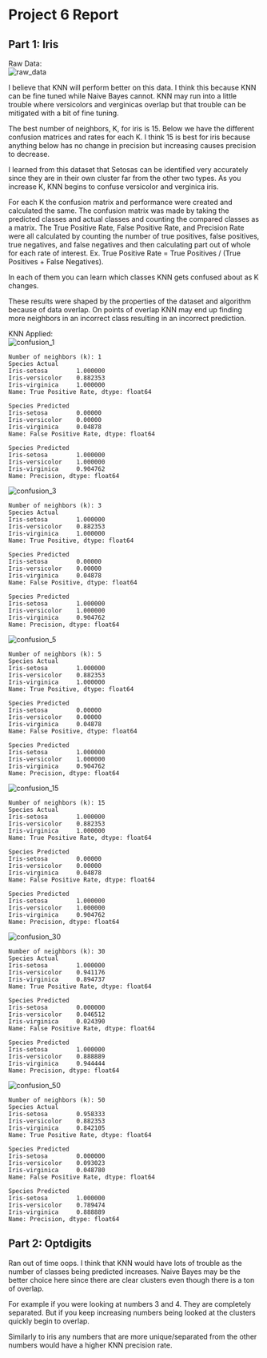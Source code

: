 # Project 6 Report

## Part 1: Iris
Raw Data:\
![raw_data](iris_raw.png)

I believe that KNN will perform better on this data. I think this because KNN can be fine tuned while Naive Bayes cannot. KNN may run into a little trouble where versicolors and verginicas overlap but that trouble can be mitigated with a bit of fine tuning. 

The best number of neighbors, K, for iris is 15. Below we have the different confusion matrices and rates for each K. I think 15 is best for iris because anything below has no change in precision but increasing causes precision to decrease. 

I learned from this dataset that Setosas can be identified very accurately since they are in their own cluster far from the other two types. As you increase K, KNN begins to confuse versicolor and verginica iris.

For each K the confusion matrix and performance were created and calculated the same. The confusion matrix was made by taking the predicted classes and actual classes and counting the compared classes as a matrix. The True Positive Rate, False Positive Rate, and Precision Rate were all calculated by counting the number of true positives, false positives, true negatives, and false negatives and then calculating part out of whole for each rate of interest. Ex. True Positive Rate = True Positives / (True Positives + False Negatives).

In each of them you can learn which classes KNN gets confused about as K changes.

These results were shaped by the properties of the dataset and algorithm because of data overlap. On points of overlap KNN may end up finding more neighbors in an incorrect class resulting in an incorrect prediction.

KNN Applied:\
![confusion_1](confusion_1.png)
```
Number of neighbors (k): 1
Species Actual
Iris-setosa        1.000000
Iris-versicolor    0.882353
Iris-virginica     1.000000
Name: True Positive Rate, dtype: float64   

Species Predicted
Iris-setosa        0.00000 
Iris-versicolor    0.00000 
Iris-virginica     0.04878 
Name: False Positive Rate, dtype: float64   

Species Predicted
Iris-setosa        1.000000
Iris-versicolor    1.000000
Iris-virginica     0.904762
Name: Precision, dtype: float64
```
![confusion_3](confusion_3.png)
```
Number of neighbors (k): 3
Species Actual
Iris-setosa        1.000000
Iris-versicolor    0.882353
Iris-virginica     1.000000
Name: True Positive, dtype: float64   

Species Predicted
Iris-setosa        0.00000 
Iris-versicolor    0.00000 
Iris-virginica     0.04878 
Name: False Positive, dtype: float64   

Species Predicted
Iris-setosa        1.000000
Iris-versicolor    1.000000
Iris-virginica     0.904762
Name: Precision, dtype: float64
```
![confusion_5](confusion_5.png)
```
Number of neighbors (k): 5
Species Actual
Iris-setosa        1.000000
Iris-versicolor    0.882353
Iris-virginica     1.000000
Name: True Positive, dtype: float64   

Species Predicted
Iris-setosa        0.00000 
Iris-versicolor    0.00000 
Iris-virginica     0.04878 
Name: False Positive, dtype: float64   

Species Predicted
Iris-setosa        1.000000
Iris-versicolor    1.000000
Iris-virginica     0.904762
Name: Precision, dtype: float64
```
![confusion_15](confusion_15.png)
```
Number of neighbors (k): 15
Species Actual
Iris-setosa        1.000000
Iris-versicolor    0.882353
Iris-virginica     1.000000
Name: True Positive Rate, dtype: float64 

Species Predicted
Iris-setosa        0.00000
Iris-versicolor    0.00000
Iris-virginica     0.04878
Name: False Positive Rate, dtype: float64

Species Predicted
Iris-setosa        1.000000
Iris-versicolor    1.000000
Iris-virginica     0.904762
Name: Precision, dtype: float64
```
![confusion_30](confusion_30.png)
```
Number of neighbors (k): 30
Species Actual
Iris-setosa        1.000000
Iris-versicolor    0.941176
Iris-virginica     0.894737
Name: True Positive Rate, dtype: float64 

Species Predicted
Iris-setosa        0.000000
Iris-versicolor    0.046512
Iris-virginica     0.024390
Name: False Positive Rate, dtype: float64

Species Predicted
Iris-setosa        1.000000
Iris-versicolor    0.888889
Iris-virginica     0.944444
Name: Precision, dtype: float64
```
![confusion_50](confusion_50.png)
```
Number of neighbors (k): 50
Species Actual
Iris-setosa        0.958333
Iris-versicolor    0.882353
Iris-virginica     0.842105
Name: True Positive Rate, dtype: float64 

Species Predicted
Iris-setosa        0.000000
Iris-versicolor    0.093023
Iris-virginica     0.048780
Name: False Positive Rate, dtype: float64

Species Predicted
Iris-setosa        1.000000
Iris-versicolor    0.789474
Iris-virginica     0.888889
Name: Precision, dtype: float64
```

## Part 2: Optdigits

Ran out of time oops. I think that KNN would have lots of trouble as the number of classes being predicted increases. Naive Bayes may be the better choice here since there are clear clusters even though there is a ton of overlap.

For example if you were looking at numbers 3 and 4. They are completely separated. But if you keep increasing numbers being looked at the clusters quickly begin to overlap. 

Similarly to iris any numbers that are more unique/separated from the other numbers would have a higher KNN precision rate. 